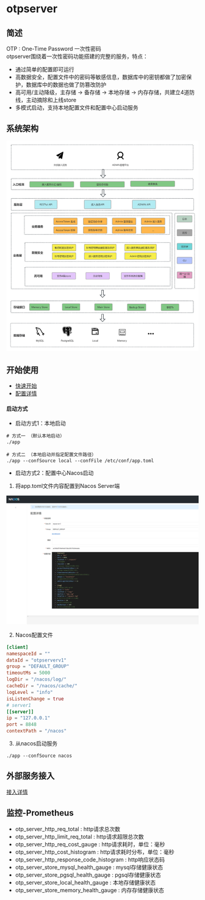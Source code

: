 # otpserver

## 简述

OTP : One-Time Password 一次性密码<br/>
otpserver围绕着一次性密码功能搭建的完整的服务，特点：
- 通过简单的配置即可运行
- 高数据安全，配置文件中的密码等敏感信息，数据库中的密钥都做了加密保护，数据库中的数据也做了防篡改防护
- 高可用/主动降级，主存储 -> 备存储 -> 本地存储 -> 内存存储，共建立4道防线，主动摘除和上线store<br/>
- 多模式启动，支持本地配置文件和配置中心启动服务

## 系统架构
<img src="/doc/res/system.png" alt="otpserver系统架构图"/>

## 开始使用
- [快速开始](doc%2Fquick-start.md)
- [配置详情](doc%2Fconfig-detail.md)

#### 启动方式
- 启动方式1：本地启动
```shell
# 方式一 （默认本地启动）
./app

# 方式二 （本地启动并指定配置文件路径）
./app --confSource local --confFile /etc/conf/app.toml
```

- 启动方式2：配置中心Nacos启动
1. 将app.toml文件内容配置到Nacos Server端
<img src="/doc/res/nacos_conf.png" alt="Nacos Server配置"/>

2. Nacos配置文件
```toml
[client]
namespaceId = ""
dataId = "otpserverv1"
group = "DEFAULT_GROUP"
timeoutMs = 5000
logDir = "/nacos/log/"
cacheDir = "/nacos/cache/"
logLevel = "info"
isListenChange = true
# server1
[[server]]
ip = "127.0.0.1"
port = 8848
contextPath = "/nacos"
```

3. 从nacos启动服务
```shell
./app --confSource nacos
```

## 外部服务接入
[接入详情](doc%2Fexternal-server.md)


## 监控-Prometheus
- otp_server_http_req_total  : http请求总次数
- otp_server_http_limit_req_total : http请求超限总次数
- otp_server_http_req_cost_gauge : http请求耗时，单位：毫秒
- otp_server_http_cost_histogram : http请求耗时分布，单位：毫秒
- otp_server_http_response_code_histogram : http响应状态码
- otp_server_store_mysql_health_gauge : mysql存储健康状态
- otp_server_store_pgsql_health_gauge : pgsql存储健康状态
- otp_server_store_local_health_gauge : 本地存储健康状态
- otp_server_store_memory_health_gauge : 内存存储健康状态






